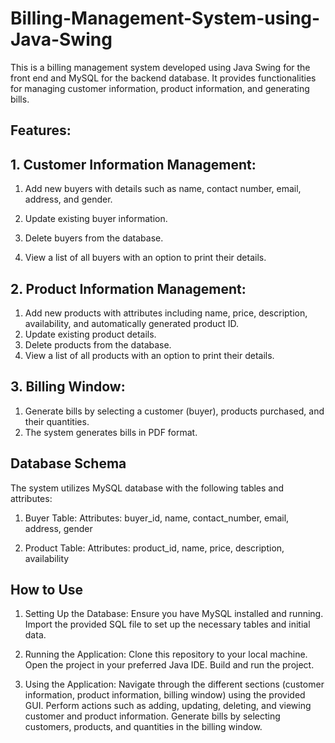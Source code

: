 # Billing-Management-System-using-Java-Swing
This is a billing management system developed using Java Swing for the front end and MySQL for the backend database. It provides functionalities for managing customer information, product information, and generating bills.

## Features:

## 1. Customer Information Management:

1. Add new buyers with details such as name, contact number, email, address, and gender.

2. Update existing buyer information.
3. Delete buyers from the database.
4. View a list of all buyers with an option to print their details.

## 2. Product Information Management:

1. Add new products with attributes including name, price, description, availability, and automatically generated product ID.
2. Update existing product details.
3. Delete products from the database.
4. View a list of all products with an option to print their details.

## 3. Billing Window:

1. Generate bills by selecting a customer (buyer), products purchased, and their quantities.
2. The system generates bills in PDF format.

## Database Schema
The system utilizes MySQL database with the following tables and attributes:

1. Buyer Table:
Attributes: buyer_id, name, contact_number, email, address, gender

2. Product Table:
Attributes: product_id, name, price, description, availability

## How to Use

1. Setting Up the Database:
Ensure you have MySQL installed and running.
Import the provided SQL file to set up the necessary tables and initial data.

2. Running the Application:
Clone this repository to your local machine.
Open the project in your preferred Java IDE.
Build and run the project.

3. Using the Application:
Navigate through the different sections (customer information, product information, billing window) using the provided GUI.
Perform actions such as adding, updating, deleting, and viewing customer and product information.
Generate bills by selecting customers, products, and quantities in the billing window.
